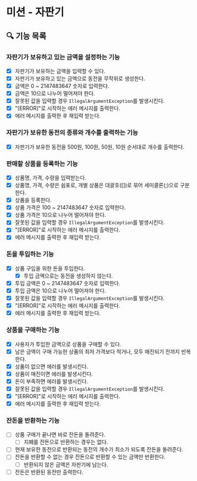 # 미션 - 자판기

## 🔍 기능 목록

### 자판기가 보유하고 있는 금액을 설정하는 기능

- [x] 자판기가 보유하는 금액을 입력할 수 있다.
- [x] 자판기가 보유하고 있는 금액으로 동전을 무작위로 생성한다.
- [x] 금액은 0 ~ 2147483647 숫자로 입력한다.
- [x] 금액은 10으로 나누어 떨어져야 한다.
- [x] 잘못된 값을 입력할 경우 `IllegalArgumentException`를 발생시킨다.
- [x] "[ERROR]"로 시작하는 에러 메시지를 출력한다.
- [x] 에러 메시지를 출력한 후 재입력 받는다.

### 자판기가 보유한 동전의 종류와 개수를 출력하는 기능

- [x] 자판기가 보유한 동전을 500원, 100원, 50원, 10원 순서대로 개수를 출력한다.

### 판매할 상품을 등록하는 기능

- [x] 상품명, 가격, 수량을 입력받는다.
- [x] 상품명, 가격, 수량은 쉼표로, 개별 상품은 대괄호([])로 묶어 세미콜론(;)으로 구분한다.
- [x] 상품을 등록한다.
- [x] 상품 가격은 100 ~ 2147483647 숫자로 입력한다.
- [x] 상품 가격은 10으로 나누어 떨어져야 한다.
- [x] 잘못된 값을 입력할 경우 `IllegalArgumentException`를 발생시킨다.
- [x] "[ERROR]"로 시작하는 에러 메시지를 출력한다.
- [x] 에러 메시지를 출력한 후 재입력 받는다.

### 돈을 투입하는 기능

- [x] 상품 구입을 위한 돈을 투입한다.
  - [x] 투입 금액으로는 동전을 생성하지 않는다.
- [x] 투입 금액은 0 ~ 2147483647 숫자로 입력한다.
- [x] 투입 금액은 10으로 나누어 떨어져야 한다.
- [x] 잘못된 값을 입력할 경우 `IllegalArgumentException`를 발생시킨다.
- [x] "[ERROR]"로 시작하는 에러 메시지를 출력한다.
- [x] 에러 메시지를 출력한 후 재입력 받는다.

### 상품을 구매하는 기능

- [x] 사용자가 투입한 금액으로 상품을 구매할 수 있다.
- [x] 남은 금액이 구매 가능한 상품의 최저 가격보다 적거나, 모두 매진되기 전까지 반복한다.
- [x] 상품이 없으면 에러를 발생시킨다.
- [x] 상품이 매진이면 에러를 발생시킨다.
- [x] 돈이 부족하면 에러를 발생시킨다.
- [x] 잘못된 값을 입력할 경우 `IllegalArgumentException`를 발생시킨다.
- [x] "[ERROR]"로 시작하는 에러 메시지를 출력한다.
- [x] 에러 메시지를 출력한 후 재입력 받는다.

### 잔돈을 반환하는 기능

- [ ] 상품 구매가 끝나면 바로 잔돈을 돌려준다.
    - [ ] 지폐를 잔돈으로 반환하는 경우는 없다.
- [ ] 현재 보유한 동전으로 반환되는 동전의 개수가 최소가 되도록 잔돈을 돌려준다.
- [ ] 잔돈을 반환할 수 없는 경우 잔돈으로 반환할 수 있는 금액만 반환한다.
    - [ ] 반환되지 않은 금액은 자판기에 남는다.
- [ ] 잔돈은 반환된 동전만 출력한다.
